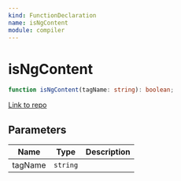 ```yaml
---
kind: FunctionDeclaration
name: isNgContent
module: compiler
---
```


# isNgContent

```ts
function isNgContent(tagName: string): boolean;
```

[Link to repo](https://github.com/timdeschryver/angular/blob/master/packages/compiler/src/ml_parser/tags.ts#L46-L48)

## Parameters

| Name    | Type     | Description |
| ------- | -------- | ----------- |
| tagName | `string` |             |
